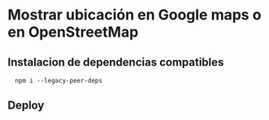 # Mostrar ubicación en Google maps o en OpenStreetMap

## Instalacion de dependencias compatibles
```
  npm i --legacy-peer-deps
```
## Deploy
  
